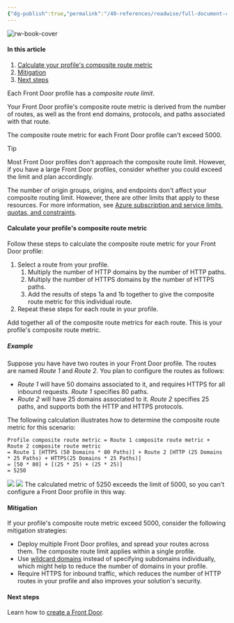```yaml
---
{"dg-publish":true,"permalink":"/40-references/readwise/full-document-contents/routing-limits-azure-front-door/","tags":["rw/articles"]}
---
```


![rw-book-cover](https://readwise-assets.s3.amazonaws.com/media/uploaded_book_covers/profile_921743/logo-ms-social_e3f1AZW.png)

#### In this article

1. [Calculate your profile's composite route metric](https://learn.microsoft.com/en-us/azure/frontdoor/front-door-routing-limits#calculate-your-profiles-composite-route-metric)
2. [Mitigation](https://learn.microsoft.com/en-us/azure/frontdoor/front-door-routing-limits#mitigation)
3. [Next steps](https://learn.microsoft.com/en-us/azure/frontdoor/front-door-routing-limits#next-steps)

Each Front Door profile has a *composite route limit*.

Your Front Door profile's composite route metric is derived from the number of routes, as well as the front end domains, protocols, and paths associated with that route.

The composite route metric for each Front Door profile can't exceed 5000.

Tip

Most Front Door profiles don't approach the composite route limit. However, if you have a large Front Door profiles, consider whether you could exceed the limit and plan accordingly.

The number of origin groups, origins, and endpoints don't affect your composite routing limit. However, there are other limits that apply to these resources. For more information, see [Azure subscription and service limits, quotas, and constraints](https://learn.microsoft.com/en-us/azure/azure-resource-manager/management/azure-subscription-service-limits#azure-front-door-standard-and-premium-service-limits).

#### Calculate your profile's composite route metric

Follow these steps to calculate the composite route metric for your Front Door profile:

1. Select a route from your profile.
	1. Multiply the number of HTTP domains by the number of HTTP paths.
	2. Multiply the number of HTTPS domains by the number of HTTPS paths.
	3. Add the results of steps 1a and 1b together to give the composite route metric for this individual route.
2. Repeat these steps for each route in your profile.

Add together all of the composite route metrics for each route. This is your profile's composite route metric.

##### Example

Suppose you have have two routes in your Front Door profile. The routes are named *Route 1* and *Route 2*. You plan to configure the routes as follows:

* *Route 1* will have 50 domains associated to it, and requires HTTPS for all inbound requests. *Route 1* specifies 80 paths.
* *Route 2* will have 25 domains associated to it. *Route 2* specifies 25 paths, and supports both the HTTP and HTTPS protocols.

The following calculation illustrates how to determine the composite route metric for this scenario:

```
Profile composite route metric = Route 1 composite route metric + Route 2 composite route metric
= Route 1 [HTTPS (50 Domains * 80 Paths)] + Route 2 [HTTP (25 Domains * 25 Paths) + HTTPS(25 Domains * 25 Paths)]
= [50 * 80] + [(25 * 25) + (25 * 25)]
= 5250

```

![](https://storage.googleapis.com/pieces-web-extensions-cdn/pieces.png)
![](https://storage.googleapis.com/pieces-web-extensions-cdn/link.png)
The calculated metric of 5250 exceeds the limit of 5000, so you can't configure a Front Door profile in this way.

#### Mitigation

If your profile's composite route metric exceed 5000, consider the following mitigation strategies:

* Deploy multiple Front Door profiles, and spread your routes across them. The composite route limit applies within a single profile.
* Use [wildcard domains](https://learn.microsoft.com/en-us/azure/frontdoor/front-door-wildcard-domain) instead of specifying subdomains individually, which might help to reduce the number of domains in your profile.
* Require HTTPS for inbound traffic, which reduces the number of HTTP routes in your profile and also improves your solution's security.

#### Next steps

Learn how to [create a Front Door](https://learn.microsoft.com/en-us/azure/frontdoor/quickstart-create-front-door).
